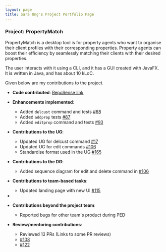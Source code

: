 ```yaml
---
layout: page
title: Sara Ong's Project Portfolio Page
---
```


### Project: PropertyMatch

PropertyMatch is a desktop tool is for property agents who want to organise their client profiles with their corresponding properties. Property agents can boost their efficiency by seamlessly matching their clients with their desired properties.

The user interacts with it using a CLI, and it has a GUI created with JavaFX. It is written in Java, and has about 10 kLoC.

Given below are my contributions to the project.

* **Code contributed**: [RepoSense link](https://nus-cs2103-ay2324s1.github.io/tp-dashboard/?search=saraozn&sort=groupTitle&sortWithin=title&timeframe=commit&mergegroup=&groupSelect=groupByRepos&breakdown=true&checkedFileTypes=docs~functional-code~test-code&since=2023-09-22&tabOpen=true&tabType=authorship&zFR=false&tabAuthor=saraozn&tabRepo=AY2324S1-CS2103T-W11-2%2Ftp%5Bmaster%5D&authorshipIsMergeGroup=false&authorshipFileTypes=docs~functional-code~test-code&authorshipIsBinaryFileTypeChecked=false&authorshipIsIgnoredFilesChecked=false)


* **Enhancements implemented**:
  * Added `delcust` command and tests [#68](https://github.com/AY2324S1-CS2103T-W11-2/tp/pull/68)
  * Added `addprop` tests [#87](https://github.com/AY2324S1-CS2103T-W11-2/tp/pull/87)
  * Added `editprop` command and tests [#93](https://github.com/AY2324S1-CS2103T-W11-2/tp/pull/93)

  
* **Contributions to the UG**:
  * Updated UG for delcust command  [#17](https://github.com/AY2324S1-CS2103T-W11-2/tp/pull/17)
  * Updated UG for edit commands  [#106](https://github.com/AY2324S1-CS2103T-W11-2/tp/pull/106)
  * Standardise format used in the UG  [#165](https://github.com/AY2324S1-CS2103T-W11-2/tp/pull/165)


* **Contributions to the DG**:
  * Added sequence diagram for edit and delete command in [#106](https://github.com/AY2324S1-CS2103T-W11-2/tp/pull/106)


* **Contributions to team-based tasks**:
  * Updated landing page with new UI [#115](https://github.com/AY2324S1-CS2103T-W11-2/tp/pull/115)
* 
* **Contributions beyond the project team**:
  * Reported  bugs for other team's product during PED
  

* **Review/mentoring contributions**:
  * Reviewed 13 PRs (Links to some PR reviews)
  * [#108](https://github.com/AY2324S1-CS2103T-W11-2/tp/pull/108)
  * [#122](https://github.com/AY2324S1-CS2103T-W11-2/tp/pull/122)